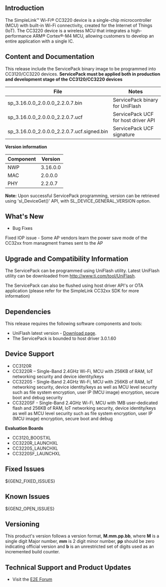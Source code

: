 ## Introduction
The SimpleLink™ Wi-Fi® CC3220 device is a single-chip microcontroller (MCU) with built-in Wi-Fi connectivity, created for the Internet of Things (IoT). 
The CC3220 device is a wireless MCU that integrates a high-performance ARM® Cortex®-M4 MCU, allowing customers to develop an entire application with a single IC. 

## Content and Documentation
This release include the ServicePack binary image to be programmed into CC3120/CC3220 devices.
**ServicePack must be applied both in production and development stage of the CC3120/CC3220 devices**
  
| File |  Notes |
| --- | --- | 
| sp_3.16.0.0_2.0.0.0_2.2.0.7.bin | ServicePack binary for UniFlash |
| sp_3.16.0.0_2.0.0.0_2.2.0.7.ucf | ServicePack UCF for host driver API |
| sp_3.16.0.0_2.0.0.0_2.2.0.7.ucf.signed.bin | ServicePack UCF signature |


**Version information**

| Component |  Version |
| --- | --- | 
| NWP | 3.16.0.0 |
| MAC | 2.0.0.0 |
| PHY | 2.2.0.7 |

**Note:**
Upon successful ServicePack programming, version can be retrieved using 'sl_DeviceGet()' API, with SL_DEVICE_GENERAL_VERSION option.

## What's New

* Bug Fixes

Fixed IOP issue - Some AP vendors learn the power save mode of the CC32xx from managment frames sent to the AP

## Upgrade and Compatibility Information

The ServicePack can be programmed using UniFlash utility.
Latest UniFlash utility can be downloaded from <http://www.ti.com/tool/UniFlash>. 

The ServicePack can also be flushed using host driver API's or OTA application 
(please refer for the SimpleLink CC32xx SDK for more information)

## Dependencies

This release requires the following software components and tools:

* UniFlash latest version - [Download page](http://www.ti.com/tool/UniFlash).
* The ServicePack is bounded to host driver 3.0.1.60

## Device Support
* CC3120R 
* CC3220R – Single-Band 2.4GHz Wi-Fi, MCU with 256KB of RAM, IoT networking security and device identity/keys  
* CC3220S - Single-Band 2.4GHz Wi-Fi, MCU with 256KB of RAM, IoT networking security, device identity/keys as well as MCU level security such as file system encryption, user IP (MCU image) encryption, secure boot and debug security  
* CC3220SF - Single-Band 2.4GHz Wi-Fi, MCU with 1MB user-dedicated flash and 256KB of RAM, IoT networking security, device identity/keys as well as MCU level security such as file system encryption, user IP (MCU image) encryption, secure boot and debug  

**Evaluation Boards**
* CC3120\_BOOSTXL
* CC3220R\_LAUNCHXL
* CC3220S\_LAUNCHXL
* CC3220SF\_LAUNCHXL

## Fixed Issues

${GEN2_FIXED_ISSUES}

## Known Issues

${GEN2_OPEN_ISSUES}

## Versioning

This product's version follows a version format, **M.mm.pp.bb**, where **M** is a single digit Major number, **mm** is 2 digit minor number, **pp** should be zero indicating official version and **b** is an unrestricted set of digits used as an incremented build counter.

## Technical Support and Product Updates

* Visit the [E2E Forum](https://e2e.ti.com/support/wireless_connectivity/simplelink_wifi_cc31xx_cc32xx/f/)

